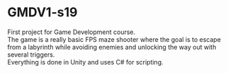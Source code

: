 # GMDV1-s19
First project for Game Development course. <br/>
The game is a really basic FPS maze shooter where the goal is to escape from a labyrinth while avoiding enemies and unlocking the way out with
several triggers. <br/>
Everything is done in Unity and uses C# for scripting.
